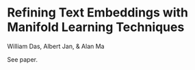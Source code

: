 # Refining Text Embeddings with Manifold Learning Techniques

William Das, Albert Jan, & Alan Ma

See paper.
